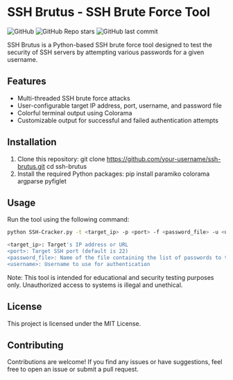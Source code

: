# SSH Brutus - SSH Brute Force Tool

![GitHub](https://img.shields.io/github/license/barisakyildiz/Brutus)
![GitHub Repo stars](https://img.shields.io/github/stars/barisakyildiz/Brutus?style=social)
![GitHub last commit](https://img.shields.io/github/barisakyildiz/Brutus/ssh-brutus)

SSH Brutus is a Python-based SSH brute force tool designed to test the security of SSH servers by attempting various passwords for a given username.

## Features

- Multi-threaded SSH brute force attacks
- User-configurable target IP address, port, username, and password file
- Colorful terminal output using Colorama
- Customizable output for successful and failed authentication attempts

## Installation

1. Clone this repository:
   git clone https://github.com/your-username/ssh-brutus.git
   cd ssh-brutus
2. Install the required Python packages:
   pip install paramiko colorama argparse pyfiglet
   
## Usage

Run the tool using the following command:

``` bash
python SSH-Cracker.py -t <target_ip> -p <port> -f <password_file> -u <username>

<target_ip>: Target's IP address or URL
<port>: Target SSH port (default is 22)
<password_file>: Name of the file containing the list of passwords to try
<username>: Username to use for authentication
```

Note: This tool is intended for educational and security testing purposes only. Unauthorized access to systems is illegal and unethical.

## License
This project is licensed under the MIT License.

## Contributing
Contributions are welcome! If you find any issues or have suggestions, feel free to open an issue or submit a pull request.
